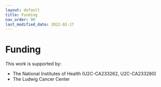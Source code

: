 ```yaml
---
layout: default
title: Funding
nav_order: 90
last_modified_date: 2022-02-17
---
```


# Funding

This work is supported by:
- The National Institutes of Health (U2C-CA233262, U2C-CA233280)
- The Ludwig Cancer Center
